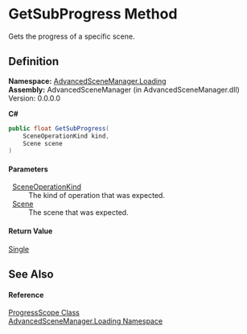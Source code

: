 # GetSubProgress Method


Gets the progress of a specific scene.



## Definition
**Namespace:** <a href="N_AdvancedSceneManager_Loading">AdvancedSceneManager.Loading</a>  
**Assembly:** AdvancedSceneManager (in AdvancedSceneManager.dll) Version: 0.0.0.0

**C#**
``` C#
public float GetSubProgress(
	SceneOperationKind kind,
	Scene scene
)
```



#### Parameters
<dl><dt>  <a href="T_AdvancedSceneManager_Loading_SceneOperationKind">SceneOperationKind</a></dt><dd>The kind of operation that was expected.</dd><dt>  <a href="T_AdvancedSceneManager_Models_Scene">Scene</a></dt><dd>The scene that was expected.</dd></dl>

#### Return Value
<a href="https://learn.microsoft.com/dotnet/api/system.single" target="_blank" rel="noopener noreferrer">Single</a>

## See Also


#### Reference
<a href="T_AdvancedSceneManager_Loading_ProgressScope">ProgressScope Class</a>  
<a href="N_AdvancedSceneManager_Loading">AdvancedSceneManager.Loading Namespace</a>  
